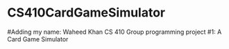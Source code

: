# CS410CardGameSimulator
#Adding my name: Waheed Khan
CS 410 Group programming project #1: A Card Game Simulator